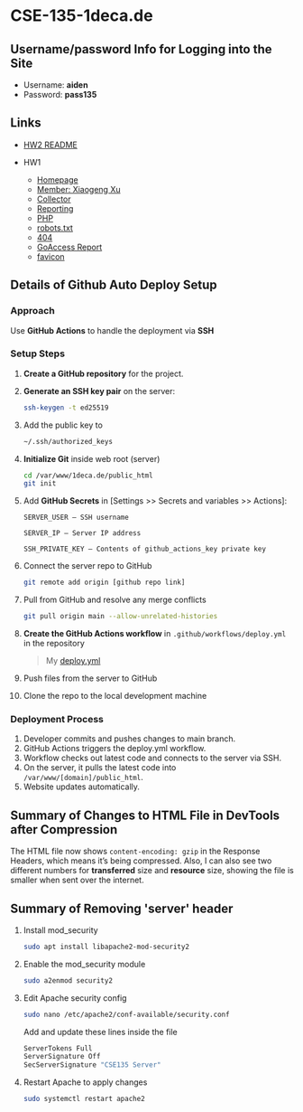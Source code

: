 # CSE-135-1deca.de

## Username/password Info for Logging into the Site
- Username: **aiden**
- Password: **pass135**

## Links
- [HW2 README](./doc/HW2-README)

- HW1
    - [Homepage](https://1deca.de)
    - [Member: Xiaogeng Xu](https://1deca.de/members/xiaogengxu.html)
    - [Collector](https://collector.1deca.de)
    - [Reporting](https://reporting.1deca.de)
    - [PHP](https://1deca.de/hello.php)
    - [robots.txt](https://www.1deca.de/robots.txt)
    - [404](https://www.1deca.de/404)
    - [GoAccess Report](https://1deca.de/report.html)
    - [favicon](https://www.1deca.de/images/favicon.ico)

## Details of Github Auto Deploy Setup
### Approach
Use **GitHub Actions** to handle the deployment via **SSH**
### Setup Steps
1. **Create a GitHub repository** for the project.

2. **Generate an SSH key pair** on the server:
   ```bash
   ssh-keygen -t ed25519
    ```
3. Add the public key to
    ```bash
    ~/.ssh/authorized_keys
    ```
4. **Initialize Git** inside web root (server)
    ```bash
    cd /var/www/1deca.de/public_html
    git init
    ```
5. Add **GitHub Secrets** in
    [Settings >> Secrets and variables >> Actions]:
    ```
    SERVER_USER — SSH username

    SERVER_IP — Server IP address

    SSH_PRIVATE_KEY — Contents of github_actions_key private key
    ```
6. Connect the server repo to GitHub
    ```bash
    git remote add origin [github repo link]
    ```
7. Pull from GitHub and resolve any merge conflicts
    ```bash
    git pull origin main --allow-unrelated-histories
    ```
8. **Create the GitHub Actions workflow** in ```.github/workflows/deploy.yml``` in the repository
    > My [deploy.yml](./\.github/workflows/deploy.yml)   

9. Push files from the server to GitHub
10. Clone the repo to the local development machine

### Deployment Process
1. Developer commits and pushes changes to main branch.
2. GitHub Actions triggers the deploy.yml workflow.
3. Workflow checks out latest code and connects to the server via SSH.
4. On the server, it pulls the latest code into ```/var/www/[domain]/public_html```.
5. Website updates automatically.

## Summary of Changes to HTML File in DevTools after Compression
The HTML file now shows `content-encoding: gzip` in the Response Headers, which means it’s being compressed. Also, I can also see two different numbers for **transferred** size and **resource** size, showing the file is smaller when sent over the internet.
## Summary of Removing 'server' header
1. Install mod_security
    ```bash
    sudo apt install libapache2-mod-security2
    ```
2. Enable the mod_security module
    ```bash
    sudo a2enmod security2
    ```
3. Edit Apache security config
    ```bash
    sudo nano /etc/apache2/conf-available/security.conf
    ```
    Add and update these lines inside the file
    ```bash
    ServerTokens Full
    ServerSignature Off
    SecServerSignature "CSE135 Server"
    ```
4. Restart Apache to apply changes
    ```bash
    sudo systemctl restart apache2
    ```